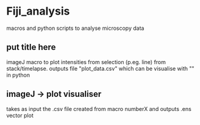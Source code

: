 # Fiji_analysis
macros and python scripts to analyse microscopy data

## put title here
imageJ macro to plot intensities from selection (p.eg. line) from stack/timelapse.
outputs file "plot_data.csv" which can be visualise with "" in python

## imageJ -> plot visualiser
takes as input the .csv file created from macro numberX and outputs .ens vector plot
